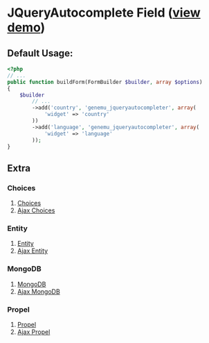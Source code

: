 # JQueryAutocomplete Field ([view demo](http://jqueryui.com/demos/autocomplete/))

## Default Usage:

``` php
<?php
// ...
public function buildForm(FormBuilder $builder, array $options)
{
    $builder
        // ...
        ->add('country', 'genemu_jqueryautocompleter', array(
            'widget' => 'country'
        ))
        ->add('language', 'genemu_jqueryautocompleter', array(
            'widget' => 'language'
        ));
}
```

## Extra

### Choices
1. [Choices](https://github.com/genemu/GenemuFormBundle/blob/master/Resources/doc/jquery/autocomplete/choices.md)
2. [Ajax Choices](https://github.com/genemu/GenemuFormBundle/blob/master/Resources/doc/jquery/autocomplete/choices_ajax.md)

### Entity
1. [Entity](https://github.com/genemu/GenemuFormBundle/blob/master/Resources/doc/jquery/autocomplete/entity.md)
2. [Ajax Entity](https://github.com/genemu/GenemuFormBundle/blob/master/Resources/doc/jquery/autocomplete/entity_ajax.md)

### MongoDB
1. [MongoDB](https://github.com/genemu/GenemuFormBundle/blob/master/Resources/doc/jquery/autocomplete/mongodb.md)
2. [Ajax MongoDB](https://github.com/genemu/GenemuFormBundle/blob/master/Resources/doc/jquery/autocomplete/mongodb_ajax.md)

### Propel
1. [Propel](https://github.com/genemu/GenemuFormBundle/blob/master/Resources/doc/jquery/autocomplete/propel.md)
2. [Ajax Propel](https://github.com/genemu/GenemuFormBundle/blob/master/Resources/doc/jquery/autocomplete/propel_ajax.md)
